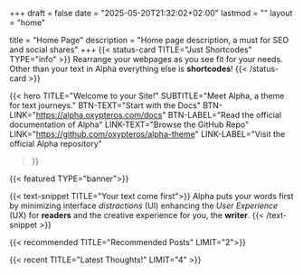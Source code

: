 +++
draft = false
date = "2025-05-20T21:32:02+02:00"
lastmod = ""
layout = "home"

title = "Home Page"
description = "Home page description, a must for SEO and social shares"
+++
{{< status-card TITLE="Just Shortcodes" TYPE="info" >}}
Rearrange your webpages as you see fit for your needs. 
Other than your text in Alpha everything else is **shortcodes**!
{{< /status-card >}}

{{< hero 
  TITLE="Welcome to your Site!" 
  SUBTITLE="Meet Alpha, a theme for text journeys." 
  BTN-TEXT="Start with the Docs" 
  BTN-LINK="https://alpha.oxypteros.com/docs" 
  BTN-LABEL="Read the official documentation of Alpha" 
  LINK-TEXT="Browse the GitHub Repo" 
  LINK="https://github.com/oxypteros/alpha-theme" 
  LINK-LABEL="Visit the official Alpha repository" 
>}}

{{< featured TYPE="banner">}}

{{< text-snippet TITLE="Your text come first">}}
Alpha puts your words first by minimizing interface *distractions* (UI) enhancing the *User Experience* (UX) for **readers** and the creative experience for you, the **writer**. 
{{< /text-snippet >}}

{{< recommended TITLE="Recommended Posts" LIMIT="2">}}

{{< recent TITLE="Latest Thoughts!" LIMIT="4" >}}
